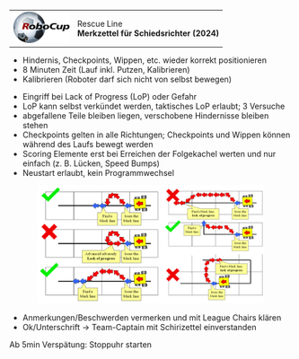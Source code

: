 <table border="0"><tr>
<td><img src="robocup.png" width="100" /></td>
<td>Rescue Line<br><b>Merkzettel für Schiedsrichter (2024)<b></td>
</tr></table>

* Hindernis, Checkpoints, Wippen, etc. wieder korrekt positionieren
* 8 Minuten Zeit (Lauf inkl. Putzen, Kalibrieren)
* Kalibrieren (Roboter darf sich nicht von selbst bewegen)
- Eingriff bei Lack of Progress (LoP) oder Gefahr
- LoP kann selbst verkündet werden, taktisches LoP erlaubt; 3 Versuche
- abgefallene Teile bleiben liegen, verschobene Hindernisse bleiben stehen
- Checkpoints gelten in alle Richtungen; Checkpoints und Wippen können während des Laufs bewegt werden
- Scoring Elemente erst bei Erreichen der Folgekachel werten und nur einfach (z. B. Lücken, Speed Bumps)
- Neustart erlaubt, kein Programmwechsel

<p align="center"><img src="lop.png" style="width: 80%;" /></p>

* Anmerkungen/Beschwerden vermerken und mit League Chairs klären
* Ok/Unterschrift &rarr; Team-Captain mit Schirizettel einverstanden

Ab 5min Verspätung: Stoppuhr starten

<!--
PDF export via VS Code extension yzane.markdown-pdf
Ctrl+Shift+P -> Markdown PDF Export
Settings:
- markdown-pdf.displayHeaderFooter false
- format A5
- margins: top/bottom 1 cm, left/right 0.5 cm
-->

